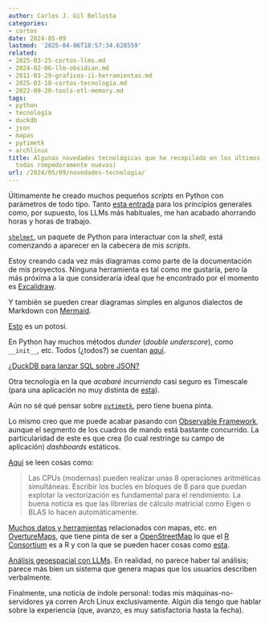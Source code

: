 ```yaml
---
author: Carlos J. Gil Bellosta
categories:
- cortos
date: 2024-05-09
lastmod: '2025-04-06T18:57:34.628559'
related:
- 2025-03-25-cortos-llms.md
- 2024-02-06-llm-obsidian.md
- 2011-03-29-graficos-ii-herramientas.md
- 2025-03-18-cortos-tecnologia.md
- 2022-09-20-tools-etl-memory.md
tags:
- python
- tecnología
- duckdb
- json
- mapas
- pytimetk
- archlinux
title: Algunas novedades tecnológicas que he recopilado en los últimos tiempos (no
  todas rompedoramente nuevas)
url: /2024/05/09/novedades-tecnologia/
---
```


Últimamente he creado muchos pequeños _scripts_ en Python con parámetros de todo tipo. Tanto
[esta entrada](https://simonwillison.net/2023/Sep/30/cli-tools-python/)
para los principios generales como, por supuesto, los LLMs más habituales, me han acabado ahorrando horas y horas de trabajo.

[`shelmet`](https://shelmet.readthedocs.io/en/latest/), un paquete de Python para interactuar con la _shell_, está comenzando a aparecer en la cabecera de mis _scripts_.

Estoy creando cada vez más diagramas como parte de la documentación de mis proyectos. Ninguna herramienta es tal como me gustaría, pero la más próxima a la que consideraría ideal que he encontrado por el momento es [Excalidraw](https://excalidraw.com/).

Y también se pueden crear diagramas simples en algunos dialectos de Markdown con [Mermaid](https://github.blog/2022-02-14-include-diagrams-markdown-files-mermaid/).

[Esto](https://fmhy.net/beginners-guide) es un potosí.

En Python hay muchos métodos _dunder_ (_double underscore_), como `__init__`, etc. Todos (¿todos?) se cuentan [aquí](https://www.pythonmorsels.com/every-dunder-method/).

[¿DuckDB para lanzar SQL sobre JSON?](https://www.pgrs.net/2024/03/21/duckdb-as-the-new-jq/)

Otra tecnología en la que _acabaré incurriendo_ casi seguro es Timescale (para una aplicación no muy distinta de [esta](https://www.appsilon.com/post/r-shiny-telemetry-postgresql-timescale)).

Aún no sé qué pensar sobre [`pytimetk`](https://business-science.github.io/pytimetk/), pero tiene buena pinta.

Lo mismo creo que me puede acabar pasando con [Observable Framework](https://observablehq.com/framework/), aunque el segmento de los cuadros de mando está bastante concurrido. La particularidad de este es que crea (lo cual restringe su campo de aplicación) _dashboards_ estáticos.

[Aquí](https://statmodeling.stat.columbia.edu/2023/11/01/simd-memory-locality-vectorization-and-branch-point-prediction/) se leen cosas como:

> Las CPUs (modernas) pueden realizar unas 8 operaciones aritméticas simultáneas. Escribir los bucles en bloques de 8 para que puedan explotar la vectorización es fundamental para el rendimiento. La buena noticia es que las librerías de cálculo matricial como Eigen o BLAS lo hacen automáticamente.

[Muchos datos y herramientas](https://docs.overturemaps.org/)
relacionados con mapas, etc. en
[OvertureMaps](https://overturemaps.org/),
que tiene pinta de ser a [OpenStreetMap](https://www.openstreetmap.org/) lo que el [R Consortium](https://www.r-consortium.org/members) es a R y con la que se pueden hacer cosas como [esta](https://www.dbreunig.com/2024/04/18/a-poi-database-in-one-line.html).

[Análisis geoespacial con LLMs](https://medium.com/@ageospatial/geoforge-geospatial-analysis-with-large-language-models-geollms-2d3a0eaff8aa). En realidad, no parece haber tal análisis; parece más bien un sistema que genera mapas que los usuarios describen verbalmente.

Finalmente, una noticia de índole personal: todas mis máquinas-no-servidores ya corren Arch Linux exclusivamente. Algún día tengo que hablar sobre la experiencia (que, avanzo, es muy satisfactoria hasta la fecha).